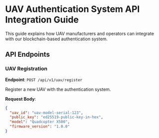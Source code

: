# UAV Authentication System API Integration Guide

This guide explains how UAV manufacturers and operators can integrate with our blockchain-based authentication system.

## API Endpoints

### UAV Registration
**Endpoint**: `POST /api/v1/uav/register`

Register a new UAV with the authentication system.

**Request Body**:
```json
{
  "uav_id": "uav-model-serial-123",
  "public_key": "ed25519-public-key-in-hex",
  "model": "Quadcopter X500",
  "firmware_version": "1.0.0"
}